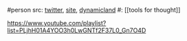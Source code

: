 #person 
src: [twitter](https://twitter.com/worrydream), [site](https://worrydream.com), [dynamicland](https://dynamicland.org) 
#: [[tools for thought]] 


https://www.youtube.com/playlist?list=PLjhH01A4YOO3h0LwGNTf2F37L0_Gn7O4D